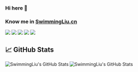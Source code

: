 ### Hi here 👋
### Know me in [SwimmingLiu.cn](https://SwimmingLiu.cn)
![](https://img.shields.io/badge/Major-CS-609926?style=flat&logo=ABB%20RobotStudio&logoColor=ffffff)
![](https://img.shields.io/badge/Linux-use?style=flat&logo=Linux&logoColor=white&label=OS&color=red)
![](https://img.shields.io/badge/Use-Python-0076ab?style=flat&logo=Python&logoColor=ffffff)
![](https://img.shields.io/badge/pytorch-use?style=flat&logo=pytorch&label=frame&color=orange)
![](https://img.shields.io/badge/SpringBoot-use?style=flat&logo=SpringBoot&logoColor=white&label=Learn&color=green)


## &#x1f4c8; GitHub Stats
<a href="https://github.com/SwimmingLiu">
  <img align="left" src="https://github-readme-stats.vercel.app/api/top-langs/?username=SwimmingLiu&hide=c%2B%2B,c,html&title_color=6aa6f8&text_color=8a919a&icon_color=6aa6f8&bg_color=2e3440" alt="SwimmingLiu's GitHub Stats" />
</a>
<a href="https://github.com/SwimmingLiu">
  <img align="left" src="https://github-readme-stats.vercel.app/api?username=SwimmingLiu&show_icons=true&line_height=27&count_private=true&title_color=6aa6f8&text_color=8a919a&icon_color=6aa6f8&bg_color=2e3440" alt="SwimmingLiu's GitHub Stats" />
</a>




